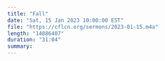 ```yaml
---
title: "Fall"
date: "Sat, 15 Jan 2023 10:00:00 EST"
file: "https://cflcn.org/sermons/2023-01-15.m4a"
length: "14886407"
duration: "31:04"
summary: 
---
```

